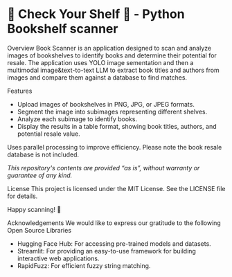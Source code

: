 # 📖 Check Your Shelf 📖 - Python Bookshelf scanner 

Overview
Book Scanner is an application designed to scan and analyze images of bookshelves to identify books and determine their potential for resale. The application uses YOLO image sementation and then a multimodal image&text-to-text LLM to extract book titles and authors from images and compare them against a database to find matches.

Features
- Upload images of bookshelves in PNG, JPG, or JPEG formats.
- Segment the image into subimages representing different shelves.
- Analyze each subimage to identify books.
- Display the results in a table format, showing book titles, authors, and potential resale value.

Uses parallel processing to improve efficiency.
Please note the book resale database is not included. 

*This repository's contents are provided “as is”, without warranty or guarantee of any kind.* 

License
This project is licensed under the MIT License. See the LICENSE file for details.

Happy scanning! 📖

Acknowledgements
We would like to express our gratitude to the following Open Source Libraries
- Hugging Face Hub: For accessing pre-trained models and datasets.
- Streamlit: For providing an easy-to-use framework for building interactive web applications.
- RapidFuzz: For efficient fuzzy string matching.
